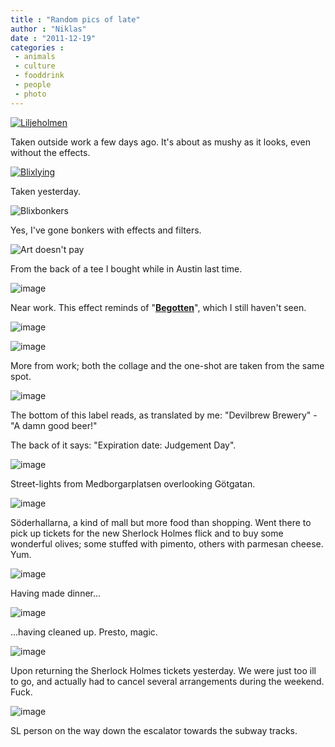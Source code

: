 ```yaml
---
title : "Random pics of late"
author : "Niklas"
date : "2011-12-19"
categories : 
 - animals
 - culture
 - fooddrink
 - people
 - photo
---
```


[![Liljeholmen](http://farm8.staticflickr.com/7145/6520903191_dde24aa648.jpg)](http://www.flickr.com/photos/pivic/6520903191)

Taken outside work a few days ago. It's about as mushy as it looks, even without the effects.

[![Blixlying](http://farm8.staticflickr.com/7007/6530620733_b3a0bccc23.jpg)](http://www.flickr.com/photos/pivic/6530620733)

Taken yesterday.

![Blixbonkers](http://farm8.staticflickr.com/7009/6530642625_a3b460af04.jpg)

Yes, I've gone bonkers with effects and filters.

![Art doesn't pay](http://farm8.staticflickr.com/7151/6530919971_58ef059b42.jpg)

From the back of a tee I bought while in Austin last time.

![image](https://niklasblog.com/wp-content/wpid-CameraZOOM-20111216121715241.jpg)

Near work. This effect reminds of "[**Begotten**](https://niklasblog.com/?p=5731)", which I still haven't seen.

![image](https://niklasblog.com/wp-content/wpid-CameraZOOM-20111216121605498.jpg)

![image](https://niklasblog.com/wp-content/wpid-eyeemfiltered1323935043447.jpg)

More from work; both the collage and the one-shot are taken from the same spot.

![image](https://niklasblog.com/wp-content/wpid-eyeemfiltered1324039340718.jpg)

The bottom of this label reads, as translated by me: "Devilbrew Brewery" - "A damn good beer!"

The back of it says: "Expiration date: Judgement Day".

![image](https://niklasblog.com/wp-content/wpid-eyeemfiltered1324047612728.jpg)

Street-lights from Medborgarplatsen overlooking Götgatan.

![image](https://niklasblog.com/wp-content/wpid-eyeemfiltered1324047686736.jpg)

Söderhallarna, a kind of mall but more food than shopping. Went there to pick up tickets for the new Sherlock Holmes flick and to buy some wonderful olives; some stuffed with pimento, others with parmesan cheese. Yum.

![image](https://niklasblog.com/wp-content/wpid-eyeemfiltered1324068590063.jpg)

Having made dinner...

![image](https://niklasblog.com/wp-content/wpid-eyeemfiltered1324070553824.jpg)

...having cleaned up. Presto, magic.

![image](https://niklasblog.com/wp-content/wpid-CameraZOOM-20111218161133606.jpg)

Upon returning the Sherlock Holmes tickets yesterday. We were just too ill to go, and actually had to cancel several arrangements during the weekend. Fuck.

![image](https://niklasblog.com/wp-content/wpid-CameraZOOM-20111218164027862.jpg)

SL person on the way down the escalator towards the subway tracks.
